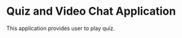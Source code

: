 Quiz and Video Chat Application
===================================

This application provides user to play quiz.
